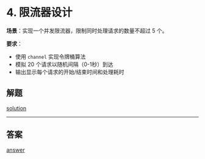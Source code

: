 # **4. 限流器设计**
**场景**：实现一个并发限流器，限制同时处理请求的数量不超过 5 个。

**要求**：
- 使用 `channel` 实现令牌桶算法
- 模拟 20 个请求以随机间隔（0-1秒）到达
- 输出显示每个请求的开始/结束时间和处理耗时

## 解题

[solution](your_solution.go)

---

## 答案

[answer](answer.go)
